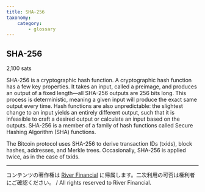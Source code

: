 ```yaml
---
title: SHA-256
taxonomy:
    category:
        - glossary
---
```


## SHA-256
2,100 sats

SHA-256 is a cryptographic hash function. A cryptographic hash function has a few key properties. It takes an input, called a preimage, and produces an output of a fixed length—all SHA-256 outputs are 256 bits long. This process is deterministic, meaning a given input will produce the exact same output every time. Hash functions are also unpredictable: the slightest change to an input yields an entirely different output, such that it is infeasible to craft a desired output or calculate an input based on the outputs. SHA-256 is a member of a family of hash functions called Secure Hashing Algorithm (SHA) functions.

The Bitcoin protocol uses SHA-256 to derive transaction IDs (txids), block hashes, addresses, and Merkle trees. Occasionally, SHA-256 is applied twice, as in the case of txids.


---
コンテンツの著作権は [River Financial](https://river.com/) に帰属します。二次利用の可否は権利者にご確認ください。 / All rights reserved to River Financial.
